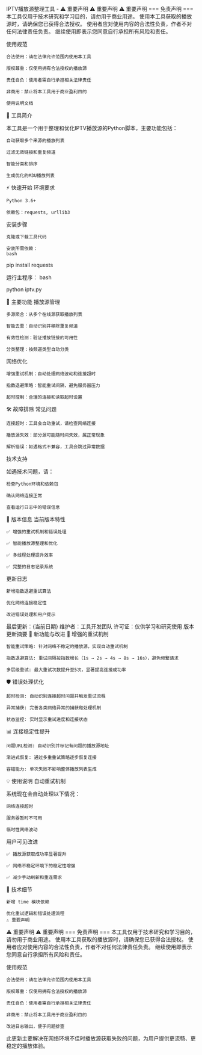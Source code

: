 IPTV播放源整理工具 - 
⚠️ 重要声明
⚠️ 重要声明
⚠️ 重要声明
=== 免责声明 ===
本工具仅用于技术研究和学习目的，请勿用于商业用途。
使用本工具获取的播放源时，请确保您已获得合法授权。
使用者应对使用内容的合法性负责，作者不对任何法律责任负责。
继续使用即表示您同意自行承担所有风险和责任。

使用规范

    合法使用：请在法律允许范围内使用本工具

    版权尊重：仅使用拥有合法授权的播放源

    责任自负：使用者需自行承担相关法律责任

    非商用：禁止将本工具用于商业盈利目的

    使用说明文档
    
📖 工具简介

本工具是一个用于整理和优化IPTV播放源的Python脚本，主要功能包括：

    自动获取多个来源的播放列表

    过滤无效链接和重复频道

    智能分类和排序

    生成优化的M3U播放列表

⚡ 快速开始
环境要求

    Python 3.6+

    依赖包：requests, urllib3

安装步骤

    克隆或下载工具代码

    安装所需依赖：
    bash

pip install requests

运行主程序：
bash

python iptv.py

🔧 主要功能
播放源管理

    多源聚合：从多个在线源获取播放列表

    智能去重：自动识别并移除重复频道

    有效性检测：验证播放链接的可用性

    分类整理：按频道类型自动分类

网络优化

    增强重试机制：自动处理网络波动和连接超时

    指数退避策略：智能重试间隔，避免服务器压力

    超时控制：合理的连接和读取超时设置



🛠️ 故障排除
常见问题

    连接超时：工具会自动重试，请检查网络连接

    播放源失效：部分源可能随时间失效，属正常现象

    解析错误：如遇格式不兼容，工具会跳过异常数据

技术支持

如遇技术问题，请：

    检查Python环境和依赖包

    确认网络连接正常

    查看运行日志中的错误信息

📄 版本信息
当前版本特性

    ✅ 增强的重试机制和错误处理

    ✅ 智能播放源整理和优化

    ✅ 多线程处理提升效率

    ✅ 完整的日志记录系统

更新日志

    新增指数退避重试算法

    优化网络连接稳定性

    改进错误处理和用户提示

最后更新：{当前日期}
维护者：工具开发团队
许可证：仅供学习和研究使用
版本更新摘要
🚀 新功能与改进
🔄 增强的重试机制

    智能重试策略: 针对网络不稳定的播放源，实现自动重试机制

    指数退避算法: 重试间隔按指数增长（1s → 2s → 4s → 8s → 16s），避免频繁请求

    多层级重试: 最大重试次数提升至5次，显著提高连接成功率

🛡️ 错误处理优化

    超时检测: 自动识别连接超时问题并触发重试流程

    异常捕获: 完善各类网络异常的捕获和处理机制

    状态监控: 实时显示重试进度和连接状态

📊 连接稳定性提升

    问题URL检测: 自动识别并标记有问题的播放源地址

    渐进式恢复: 通过多重重试策略逐步恢复连接

    容错能力: 单次失败不影响整体播放列表生成

💡 使用说明
自动重试机制

系统现在会自动处理以下情况：

    网络连接超时

    服务器暂时不可用

    临时性网络波动

用户可见改进

    ✅ 播放源获取成功率显著提升

    ✅ 网络不稳定环境下的稳定性增强

    ✅ 减少手动刷新和重连需求

🎯 技术细节

    新增 time 模块依赖

    优化重试逻辑和错误处理流程
    ⚠️ 重要声明
⚠️ 重要声明
⚠️ 重要声明
=== 免责声明 ===
本工具仅用于技术研究和学习目的，请勿用于商业用途。
使用本工具获取的播放源时，请确保您已获得合法授权。
使用者应对使用内容的合法性负责，作者不对任何法律责任负责。
继续使用即表示您同意自行承担所有风险和责任。

使用规范

    合法使用：请在法律允许范围内使用本工具

    版权尊重：仅使用拥有合法授权的播放源

    责任自负：使用者需自行承担相关法律责任

    非商用：禁止将本工具用于商业盈利目的

    改进日志输出，便于问题排查

此更新主要解决在网络环境不佳时播放源获取失败的问题，为用户提供更流畅、更稳定的播放体验。
